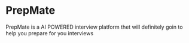 # PrepMate
PrepMate is a AI POWERED interview platform thet will definitely goin to help you prepare for you interviews
